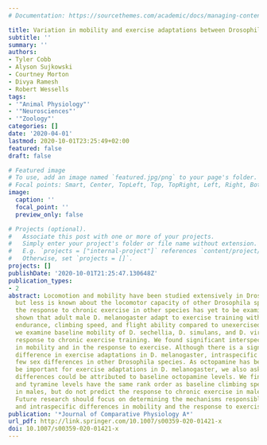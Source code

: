 ```yaml
---
# Documentation: https://sourcethemes.com/academic/docs/managing-content/

title: Variation in mobility and exercise adaptations between Drosophila species
subtitle: ''
summary: ''
authors:
- Tyler Cobb
- Alyson Sujkowski
- Courtney Morton
- Divya Ramesh
- Robert Wessells
tags:
- '"Animal Physiology"'
- '"Neurosciences"'
- '"Zoology"'
categories: []
date: '2020-04-01'
lastmod: 2020-10-01T23:25:49+02:00
featured: false
draft: false

# Featured image
# To use, add an image named `featured.jpg/png` to your page's folder.
# Focal points: Smart, Center, TopLeft, Top, TopRight, Left, Right, BottomLeft, Bottom, BottomRight.
image:
  caption: ''
  focal_point: ''
  preview_only: false

# Projects (optional).
#   Associate this post with one or more of your projects.
#   Simply enter your project's folder or file name without extension.
#   E.g. `projects = ["internal-project"]` references `content/project/deep-learning/index.md`.
#   Otherwise, set `projects = []`.
projects: []
publishDate: '2020-10-01T21:25:47.130648Z'
publication_types:
- 2
abstract: Locomotion and mobility have been studied extensively in Drosophila melanogaster
  but less is known about the locomotor capacity of other Drosophila species, while
  the response to chronic exercise in other species has yet to be examined. We have
  shown that adult male D. melanogaster adapt to exercise training with improved running
  endurance, climbing speed, and flight ability compared to unexercised flies. Here,
  we examine baseline mobility of D. sechellia, D. simulans, and D. virilis, and their
  response to chronic exercise training. We found significant interspecific differences
  in mobility and in the response to exercise. Although there is a significant sex
  difference in exercise adaptations in D. melanogaster, intraspecific analysis reveals
  few sex differences in other Drosophila species. As octopamine has been shown to
  be important for exercise adaptations in D. melanogaster, we also asked if any observed
  differences could be attributed to baseline octopamine levels. We find that octopamine
  and tyramine levels have the same rank order as baseline climbing speed and endurance
  in males, but do not predict the response to chronic exercise in males or females.
  Future research should focus on determining the mechanisms responsible for the inter-
  and intraspecific differences in mobility and the response to exercise.
publication: '*Journal of Comparative Physiology A*'
url_pdf: http://link.springer.com/10.1007/s00359-020-01421-x
doi: 10.1007/s00359-020-01421-x
---
```

